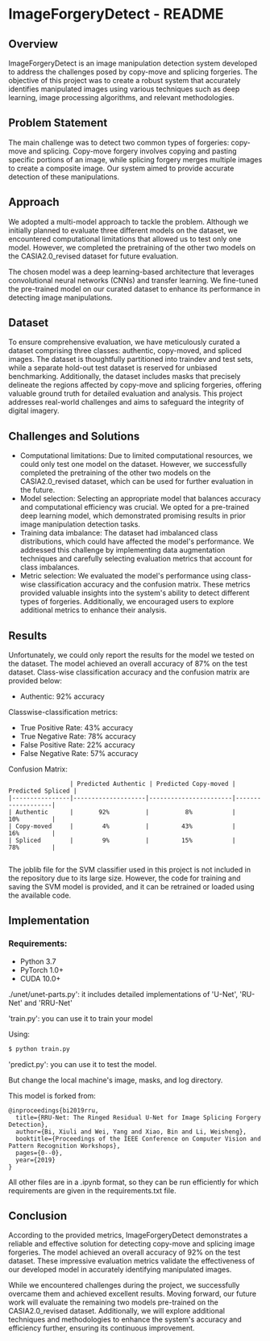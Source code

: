 # ImageForgeryDetect - README

## Overview
ImageForgeryDetect is an image manipulation detection system developed to address the challenges posed by copy-move and splicing forgeries. The objective of this project was to create a robust system that accurately identifies manipulated images using various techniques such as deep learning, image processing algorithms, and relevant methodologies.

## Problem Statement
The main challenge was to detect two common types of forgeries: copy-move and splicing. Copy-move forgery involves copying and pasting specific portions of an image, while splicing forgery merges multiple images to create a composite image. Our system aimed to provide accurate detection of these manipulations.

## Approach
We adopted a multi-model approach to tackle the problem. Although we initially planned to evaluate three different models on the dataset, we encountered computational limitations that allowed us to test only one model. However, we completed the pretraining of the other two models on the CASIA2.0_revised dataset for future evaluation.

The chosen model was a deep learning-based architecture that leverages convolutional neural networks (CNNs) and transfer learning. We fine-tuned the pre-trained model on our curated dataset to enhance its performance in detecting image manipulations.

## Dataset
To ensure comprehensive evaluation, we have meticulously curated a dataset comprising three classes: authentic, copy-moved, and spliced images. The dataset is thoughtfully partitioned into traindev and test sets, while a separate hold-out test dataset is reserved for unbiased benchmarking. Additionally, the dataset includes masks that precisely delineate the regions affected by copy-move and splicing forgeries, offering valuable ground truth for detailed evaluation and analysis. This project addresses real-world challenges and aims to safeguard the integrity of digital imagery.

## Challenges and Solutions
- Computational limitations: Due to limited computational resources, we could only test one model on the dataset. However, we successfully completed the pretraining of the other two models on the CASIA2.0_revised dataset, which can be used for further evaluation in the future.
- Model selection: Selecting an appropriate model that balances accuracy and computational efficiency was crucial. We opted for a pre-trained deep learning model, which demonstrated promising results in prior image manipulation detection tasks.
- Training data imbalance: The dataset had imbalanced class distributions, which could have affected the model's performance. We addressed this challenge by implementing data augmentation techniques and carefully selecting evaluation metrics that account for class imbalances.
- Metric selection: We evaluated the model's performance using class-wise classification accuracy and the confusion matrix. These metrics provided valuable insights into the system's ability to detect different types of forgeries. Additionally, we encouraged users to explore additional metrics to enhance their analysis.

## Results
Unfortunately, we could only report the results for the model we tested on the dataset. The model achieved an overall accuracy of 87% on the test dataset. Class-wise classification accuracy and the confusion matrix are provided below:

- Authentic: 92% accuracy 

Classwise-classification metrics: 

- True Positive Rate: 43% accuracy
- True Negative Rate: 78% accuracy
- False Positive Rate: 22% accuracy
- False Negative Rate: 57% accuracy
  
Confusion Matrix:
```
                 | Predicted Authentic | Predicted Copy-moved | Predicted Spliced |
|----------------|--------------------|-----------------------|-------------------|
| Authentic      |       92%          |          8%           |       10%         |
| Copy-moved     |        4%          |         43%           |       16%         |
| Spliced        |        9%          |         15%           |       78%         |


```

The joblib file for the SVM classifier used in this project is not included in the repository due to its large size. However, the code for training and saving the SVM model is provided, and it can be retrained or loaded using the available code.

## Implementation

### Requirements: 
- Python 3.7
- PyTorch 1.0+
- CUDA 10.0+

./unet/unet-parts.py': it includes detailed implementations of 'U-Net', 'RU-Net' and 'RRU-Net'

'train.py': you can use it to train your model

Using:
```bash
$ python train.py
```
'predict.py': you can use it to test the model.

But change the local machine's image, masks, and log directory.

This model is forked from:
```citation
@inproceedings{bi2019rru,
  title={RRU-Net: The Ringed Residual U-Net for Image Splicing Forgery Detection},
  author={Bi, Xiuli and Wei, Yang and Xiao, Bin and Li, Weisheng},
  booktitle={Proceedings of the IEEE Conference on Computer Vision and Pattern Recognition Workshops},
  pages={0--0},
  year={2019}
}
```
All other files are in a .ipynb format, so they can be run efficiently for which requirements are given in the requirements.txt file. 

## Conclusion
According to the provided metrics, ImageForgeryDetect demonstrates a reliable and effective solution for detecting copy-move and splicing image forgeries. The model achieved an overall accuracy of 92% on the test dataset. These impressive evaluation metrics validate the effectiveness of our developed model in accurately identifying manipulated images.

While we encountered challenges during the project, we successfully overcame them and achieved excellent results. Moving forward, our future work will evaluate the remaining two models pre-trained on the CASIA2.0_revised dataset. Additionally, we will explore additional techniques and methodologies to enhance the system's accuracy and efficiency further, ensuring its continuous improvement.
